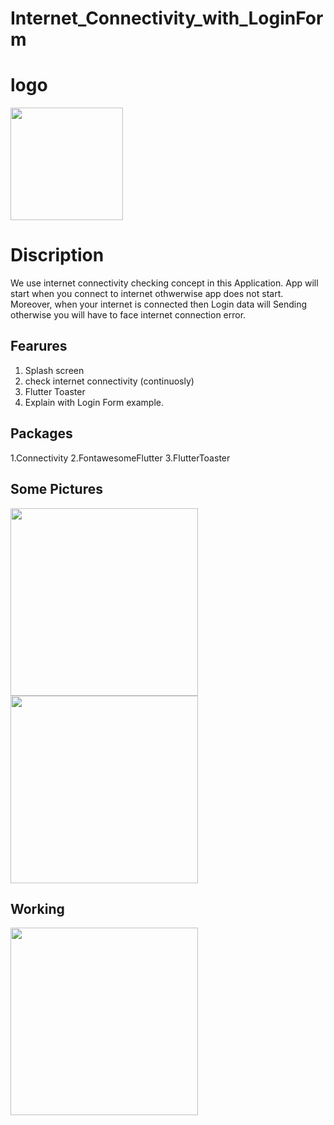 
# Internet_Connectivity_with_LoginForm

# logo
<img src='https://user-images.githubusercontent.com/73393935/101490679-83861180-3984-11eb-9817-d2ed76feea67.png' width=180 />

# Discription 
We use internet connectivity checking concept in this Application. App will start when you connect to internet othwerwise app does not start. Moreover, when your internet is connected then Login data will Sending otherwise you will have to face internet connection error.

## Fearures
1. Splash screen
2. check internet connectivity (continuosly)
3. Flutter Toaster
4. Explain with Login Form example.

## Packages
1.Connectivity
2.FontawesomeFlutter
3.FlutterToaster

## Some Pictures
<img src='https://user-images.githubusercontent.com/73393935/101491968-2c813c00-3986-11eb-8bfe-a02ca6b655e4.jpeg' width=300 />    <img src='https://user-images.githubusercontent.com/73393935/101490514-46ba1a80-3984-11eb-9d24-2472e9bbb8fe.jpeg' width=300 />

## Working
<img src='' width=300 />
